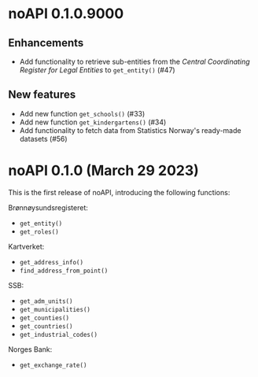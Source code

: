# noAPI 0.1.0.9000

## Enhancements

* Add functionality to retrieve sub-entities from the _Central Coordinating Register for Legal Entities_ to `get_entity()` (#47)

## New features

* Add new function `get_schools()` (#33)
* Add new function `get_kindergartens()` (#34)
* Add functionality to fetch data from Statistics Norway's ready-made datasets (#56)


# noAPI 0.1.0 (March 29 2023)

This is the first release of noAPI, introducing the following functions:

Brønnøysundsregisteret:

* `get_entity()`
* `get_roles()`

Kartverket:

* `get_address_info()`
* `find_address_from_point()`

SSB:

* `get_adm_units()`
* `get_municipalities()`
* `get_counties()`
* `get_countries()`
* `get_industrial_codes()`

Norges Bank:

* `get_exchange_rate()`

